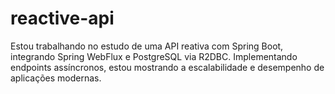 # reactive-api
Estou trabalhando no estudo de uma API reativa com Spring Boot, integrando Spring WebFlux e PostgreSQL via R2DBC. Implementando endpoints assíncronos, estou mostrando a escalabilidade e desempenho de aplicações modernas.

